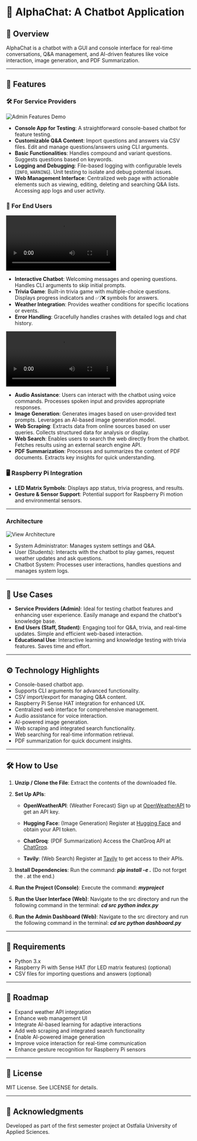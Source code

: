 # 🤖 AlphaChat: A Chatbot Application


## 📝 Overview
AlphaChat is a chatbot with a GUI and console interface for real-time conversations, Q&A management, and AI-driven features like voice interaction, image generation, and PDF Summarization.

---

## 🌟 Features

### 🛠️ For Service Providers

![Admin Features Demo](https://github.com/user-attachments/assets/7b0d17a0-9efb-4e29-9f76-99d39c94f441)

- **Console App for Testing**: A straightforward console-based chatbot for feature testing.
- **Customizable Q&A Content**: Import questions and answers via CSV files. Edit and manage questions/answers using CLI arguments.
- **Basic Functionalities**: Handles compound and variant questions. Suggests questions based on keywords.
- **Logging and Debugging**: File-based logging with configurable levels (`INFO`, `WARNING`). Unit testing to isolate and debug potential issues.
- **Web Management Interface**: Centralized web page with actionable elements such as viewing, editing, deleting and searching Q&A lists. Accessing app logs and user activity.

### 🙋 For End Users

![User Features Demo 1](User_Features_Demo_1.mp4)

- **Interactive Chatbot**: Welcoming messages and opening questions. Handles CLI arguments to skip initial prompts.
- **Trivia Game**: Built-in trivia game with multiple-choice questions. Displays progress indicators and ✅/❌ symbols for answers.
- **Weather Integration**: Provides weather conditions for specific locations or events.
- **Error Handling**: Gracefully handles crashes with detailed logs and chat history.

![User Features Demo 2](User_Feature_Demo_2.mp4)

- **Audio Assistance**: Users can interact with the chatbot using voice commands. Processes spoken input and provides appropriate responses.
- **Image Generation**: Generates images based on user-provided text prompts. Leverages an AI-based image generation model.
- **Web Scraping**: Extracts data from online sources based on user queries. Collects structured data for analysis or display.
- **Web Search**: Enables users to search the web directly from the chatbot. Fetches results using an external search engine API.
- **PDF Summarization**: Processes and summarizes the content of PDF documents. Extracts key insights for quick understanding.

### 🖥️ Raspberry Pi Integration
- **LED Matrix Symbols**: Displays app status, trivia progress, and results.
- **Gesture & Sensor Support**: Potential support for Raspberry Pi motion and environmental sensors.

---
### Architecture 
![View Architecture](System_Architecture.png)
- System Administrator: Manages system settings and Q&A.
- User (Students): Interacts with the chatbot to play games, request weather updates and ask questions.
- Chatbot System: Processes user interactions, handles questions and manages system logs.
---

## 📌 Use Cases
- **Service Providers (Admin)**:
     Ideal for testing chatbot features and enhancing user experience.
     Easily manage and expand the chatbot's knowledge base.
- **End Users (Staff, Student)**:
     Engaging tool for Q&A, trivia, and real-time updates.
     Simple and efficient web-based interaction.
- **Educational Use**:
     Interactive learning and knowledge testing with trivia features.
     Saves time and effort.

---

## ⚙ Technology Highlights
-   Console-based chatbot app.
-   Supports CLI arguments for advanced functionality.
-   CSV import/export for managing Q&A content.
-   Raspberry Pi Sense HAT integration for enhanced UX.
-   Centralized web interface for comprehensive management.
-   Audio assistance for voice interaction.
-   AI-powered image generation.
-   Web scraping and integrated search functionality.
-   Web searching for real-time information retrieval.
-   PDF summarization for quick document insights.

---

## 🛠️ How to Use

1. **Unzip / Clone the File**:
   Extract the contents of the downloaded file.

2. **Set Up APIs**:  
   - **OpenWeatherAPI**:  (Weather Forecast)
     Sign up at [OpenWeatherAPI](https://openweathermap.org/) to get an API key.    

   - **Hugging Face**:  (Image Generation)
     Register at [Hugging Face](https://huggingface.co/) and obtain your API token.  
     
   - **ChatGroq**:  (PDF Summarization)
     Access the ChatGroq API at [ChatGroq](https://www.chatgroq.com/).  
     
   - **Tavily**:  (Web Search)
     Register at [Tavily](https://tavily.com/) to get access to their APIs. 

3. **Install Dependencies**:
   Run the command: 
   ***pip install -e .***
   (Do not forget the . at the end.)

4. **Run the Project (Console)**:
   Execute the command:
  ***myproject***

5. **Run the User Interface (Web)**:
   Navigate to the src directory and run the following command in the terminal:
   ***cd src***
   ***python index.py***

6. **Run the Admin Dashboard (Web)**:
   Navigate to the src directory and run the following command in the terminal:
   ***cd src***
   ***python dashboard.py***


---

## 🔧 Requirements
-  Python 3.x
-  Raspberry Pi with Sense HAT (for LED matrix features) (optional)
-  CSV files for importing questions and answers (optional)


---

## 📌 Roadmap
-  Expand weather API integration
-  Enhance web management UI
-  Integrate AI-based learning for adaptive interactions
-  Add web scraping and integrated search functionality
-  Enable AI-powered image generation
-  Improve voice interaction for real-time communication
-  Enhance gesture recognition for Raspberry Pi sensors

---

## 📜 License
MIT License. See LICENSE for details.

---

## 🎉 Acknowledgments
Developed as part of the first semester project at Ostfalia University of Applied Sciences.
